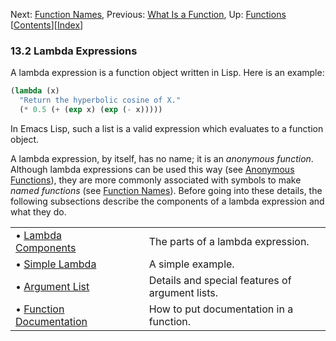 

Next: [Function Names](Function-Names.html), Previous: [What Is a Function](What-Is-a-Function.html), Up: [Functions](Functions.html)   \[[Contents](index.html#SEC_Contents "Table of contents")]\[[Index](Index.html "Index")]

### 13.2 Lambda Expressions

A lambda expression is a function object written in Lisp. Here is an example:

```lisp
(lambda (x)
  "Return the hyperbolic cosine of X."
  (* 0.5 (+ (exp x) (exp (- x)))))
```

In Emacs Lisp, such a list is a valid expression which evaluates to a function object.

A lambda expression, by itself, has no name; it is an *anonymous function*. Although lambda expressions can be used this way (see [Anonymous Functions](Anonymous-Functions.html)), they are more commonly associated with symbols to make *named functions* (see [Function Names](Function-Names.html)). Before going into these details, the following subsections describe the components of a lambda expression and what they do.

|                                                         |    |                                                 |
| :------------------------------------------------------ | -- | :---------------------------------------------- |
| • [Lambda Components](Lambda-Components.html)           |    | The parts of a lambda expression.               |
| • [Simple Lambda](Simple-Lambda.html)                   |    | A simple example.                               |
| • [Argument List](Argument-List.html)                   |    | Details and special features of argument lists. |
| • [Function Documentation](Function-Documentation.html) |    | How to put documentation in a function.         |
